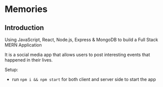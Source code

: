 # Memories


## Introduction

Using JavaScript, React, Node.js, Express & MongoDB to build a Full Stack MERN Application

It is a social media app that allows users to post interesting events that happened in their lives.


Setup:
- run ```npm i && npm start``` for both client and server side to start the app


